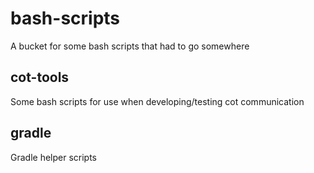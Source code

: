 # bash-scripts
A bucket for some bash scripts that had to go somewhere

## cot-tools
Some bash scripts for use when developing/testing cot communication

## gradle
Gradle helper scripts
